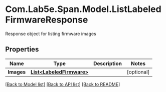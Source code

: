 # Com.Lab5e.Span.Model.ListLabeledFirmwareResponse
Response object for listing firmware images

## Properties

Name | Type | Description | Notes
------------ | ------------- | ------------- | -------------
**Images** | [**List&lt;LabeledFirmware&gt;**](LabeledFirmware.md) |  | [optional] 

[[Back to Model list]](../README.md#documentation-for-models) [[Back to API list]](../README.md#documentation-for-api-endpoints) [[Back to README]](../README.md)

